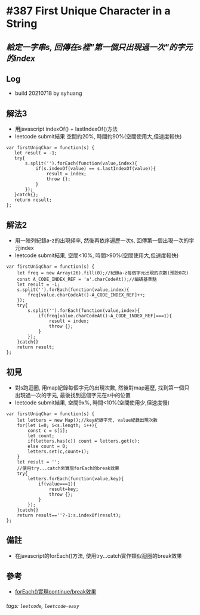 # \#387 First Unique Character in a String
## *給定一字串s, 回傳在s裡"第一個只出現過一次"的字元的index*
## Log
 - build 20210718 by syhuang
 
## 解法3
 - 用javascript indexOf() + lastIndexOf()方法
 - leetcode submit結果 空間約20%, 時間約90%(空間使用大,但速度較快)
 ```javascript=
 var firstUniqChar = function(s) {
    let result = -1;
    try{
        s.split('').forEach(function(value,index){
            if(s.indexOf(value) == s.lastIndexOf(value)){
                result = index;
                throw {};
            }
        });
    }catch{};
    return result;
};
 ```

## 解法2
 - 用一陣列紀錄a-z的出現頻率, 然後再依序遍歷一次s, 回傳第一個出現一次的字元index
 - leetcode submit結果, 空間<10%, 時間>90%(空間使用大,但速度較快)
```javascript=
var firstUniqChar = function(s) {
    let freq = new Array(26).fill(0);//紀錄a-z每個字元出現的次數(預設0次)
    const A_CODE_INDEX_REF = 'a'.charCodeAt();//編碼基準點
    let result = -1;
    s.split('').forEach(function(value,index){
        freq[value.charCodeAt()-A_CODE_INDEX_REF]++;
    });
    try{
        s.split('').forEach(function(value,index){
            if(freq[value.charCodeAt()-A_CODE_INDEX_REF]===1){
                result = index;
                throw {};
            }
        });
    }catch{}
    return result;
};
```
## 初見
 - 對s跑迴圈, 用map紀錄每個字元的出現次數, 然後對map遍歷, 找到第一個只出現過一次的字元, 最後找到這個字元在s中的位置
 - leetcode submit結果, 空間9x%, 時間<10%(空間使用少,但速度慢)
```javascript=
var firstUniqChar = function(s) {
    let letters = new Map();//key紀錄字元, value紀錄出現次數
    for(let i=0; i<s.length; i++){
        const c = s[i];
        let count;
        if(letters.has(c)) count = letters.get(c);
        else count = 0;
        letters.set(c,count+1);
    }
    let result = '';
    //使用try...catch來實現forEach的break效果
    try{
        letters.forEach(function(value,key){
            if(value===1){
                result=key;
                throw {};
            }
        });
    }catch{}
    return result==''?-1:s.indexOf(result);
};
```
## 備註
- 在javascript的forEach()方法, 使用try...catch實作類似迴圈的break效果
## 參考
- [forEach()實現continue/break效果](https://dotblogs.com.tw/supershowwei/2020/10/19/094424)
###### tags: `leetcode`, `leetcode-easy`